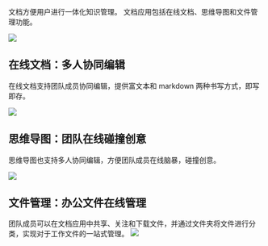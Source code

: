文档方便用户进行一体化知识管理。
文档应用包括在线文档、思维导图和文件管理功能。

![](http://imgcache.tce.fsphere.cn/static/mc.qcloudimg.com/static/img/eb6a4b5a13b7d967b1caded9b16929e1/image.png)


## 在线文档：多人协同编辑
在线文档支持团队成员协同编辑，提供富文本和 markdown 两种书写方式，即写即存。

![](http://imgcache.tce.fsphere.cn/static/mc.qcloudimg.com/static/img/bff8397c34b44a5a842c04402985cc46/image.jpg)
## 思维导图：团队在线碰撞创意
思维导图也支持多人协同编辑，方便团队成员在线脑暴，碰撞创意。 

![](http://imgcache.tce.fsphere.cn/static/mc.qcloudimg.com/static/img/5ab676a7016c1bef1af2718fa89e4b68/image.png)

## 文件管理：办公文件在线管理

团队成员可以在文档应用中共享、关注和下载文件，并通过文件夹将文件进行分类，实现对于工作文件的一站式管理。
![](http://imgcache.tce.fsphere.cn/static/mc.qcloudimg.com/static/img/418e6140aabd69ee2148e3a1f0134304/image.jpg)

